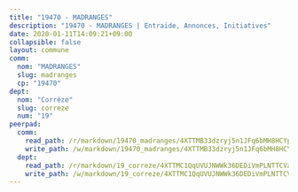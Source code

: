 ```yaml
---
title: "19470 - MADRANGES"
description: "19470 - MADRANGES | Entraide, Annonces, Initiatives"
date: 2020-01-11T14:09:21+09:00
collapsible: false
layout: commune
comm:
  nom: "MADRANGES"
  slug: madranges
  cp: "19470"
dept:
  nom: "Corrèze"
  slug: correze
  num: "19"
peerpad:
  comm:
    read_path: /r/markdown/19470_madranges/4XTTMB33dzryj5n1JFq6bMH8HCYp22Hge8wdkd1d8zQm2Zg6Z
    write_path: /w/markdown/19470_madranges/4XTTMB33dzryj5n1JFq6bMH8HCYp22Hge8wdkd1d8zQm2Zg6Z-K3TgUyU8U3iHJfE96qqrV6SVpqH5m6zmuBuTVY9tQr7eqpmsBDzdMKesgJKjvJVtcysyh2TNFwScxzTzLbH6saocxGo7hMH3uUg1rq74cZLc3EKo79NQbKNN8D5F62Eo6md66GiH
  dept:
    read_path: /r/markdown/19_correze/4XTTMC1QqUVUJNWWk36DEDiVmPLNTTCVay5E5gwEvpSf36VsS
    write_path: /w/markdown/19_correze/4XTTMC1QqUVUJNWWk36DEDiVmPLNTTCVay5E5gwEvpSf36VsS-K3TgUzu4fqyixiBZaA5Ejd2iCC9xJnV2MqYc8L2r22c4qVWWx9VnJmMAAFTQjLmwLDBGZ9pgHdAtPGZHV6pZb6y2bhgaqXFUJ1Fp1QgihzJpszTr9ow8JcXoeYzTUZfY7Rzzn9sS
---
```


